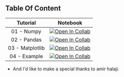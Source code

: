 
## Table Of Content

|Tutorial | Notebook |
|:-:|:-:|
| 01 - Numpy  | [![Open In Collab](https://colab.research.google.com/assets/colab-badge.svg)](https://drive.google.com/file/d/1WSgELM7ybu9wzRlAJZDPHAHTlwNOQsQd/view?usp=sharing) |
| 02 - Pandas   | [![Open In Collab](https://colab.research.google.com/assets/colab-badge.svg)](https://drive.google.com/file/d/1ltbcp2UoHly4eSI_DcuvRhQT4Po1dFTk/view?usp=sharing) |
| 03 - Matplotlib  |[![Open In Collab](https://colab.research.google.com/assets/colab-badge.svg)](https://colab.research.google.com/drive/11ZSCzVekTuyGul605mlGXOjhZZNCODSV?usp=sharing)|
| 04 - Example  |[![Open In Collab](https://colab.research.google.com/assets/colab-badge.svg)](https://colab.research.google.com/drive/1lcPKQrWNLSLBLCH_A7AFihWzA7QGxqNS?usp=sharing)|

*  And I'd like to make a special thanks to amir halaji.
